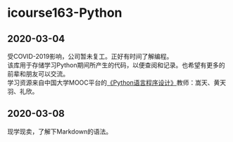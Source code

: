 # icourse163-Python

## 2020-03-04
受COVID-2019影响，公司暂未复工。正好有时间了解编程。  
该库用于存储学习Python期间所产生的代码，以便查阅和记录。也希望有更多的前辈和朋友可以交流。  
学习资源来自中国大学MOOC平台的[《Python语言程序设计》](https://www.icourse163.org/course/BIT-268001)教师：嵩天、黄天羽、礼欣。

## 2020-03-08
现学现卖，了解下Markdown的语法。
